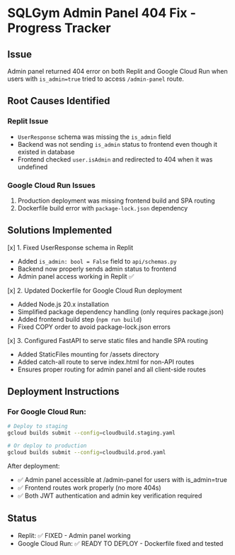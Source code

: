 # SQLGym Admin Panel 404 Fix - Progress Tracker

## Issue
Admin panel returned 404 error on both Replit and Google Cloud Run when users with `is_admin=true` tried to access `/admin-panel` route.

## Root Causes Identified

### Replit Issue
- `UserResponse` schema was missing the `is_admin` field
- Backend was not sending `is_admin` status to frontend even though it existed in database
- Frontend checked `user.isAdmin` and redirected to 404 when it was undefined

### Google Cloud Run Issues
1. Production deployment was missing frontend build and SPA routing
2. Dockerfile build error with `package-lock.json` dependency

## Solutions Implemented

[x] 1. Fixed UserResponse schema in Replit
   - Added `is_admin: bool = False` field to `api/schemas.py`
   - Backend now properly sends admin status to frontend
   - Admin panel access working in Replit ✅

[x] 2. Updated Dockerfile for Google Cloud Run deployment
   - Added Node.js 20.x installation
   - Simplified package dependency handling (only requires package.json)
   - Added frontend build step (`npm run build`)
   - Fixed COPY order to avoid package-lock.json errors
   
[x] 3. Configured FastAPI to serve static files and handle SPA routing
   - Added StaticFiles mounting for /assets directory
   - Added catch-all route to serve index.html for non-API routes
   - Ensures proper routing for admin panel and all client-side routes

## Deployment Instructions

### For Google Cloud Run:
```bash
# Deploy to staging
gcloud builds submit --config=cloudbuild.staging.yaml

# Or deploy to production
gcloud builds submit --config=cloudbuild.prod.yaml
```

After deployment:
- ✅ Admin panel accessible at /admin-panel for users with is_admin=true
- ✅ Frontend routes work properly (no more 404s)
- ✅ Both JWT authentication and admin key verification required

## Status
- Replit: ✅ FIXED - Admin panel working
- Google Cloud Run: ✅ READY TO DEPLOY - Dockerfile fixed and tested
